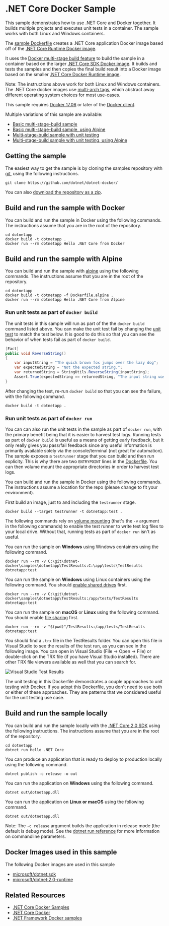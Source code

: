 # .NET Core Docker Sample

This sample demonstrates how to use .NET Core and Docker together. It builds multiple projects and executes unit tests in a container. The sample works with both Linux and Windows containers.

The [sample Dockerfile](Dockerfile) creates a .NET Core application Docker image based off of the [.NET Core Runtime Docker image](https://hub.docker.com/r/microsoft/dotnet/).

It uses the [Docker multi-stage build feature](https://github.com/dotnet/announcements/issues/18) to build the sample in a container based on the larger [.NET Core SDK Docker image](https://hub.docker.com/r/microsoft/dotnet/). It builds and tests the samples and then copies the final build result into a Docker image based on the smaller [.NET Core Docker Runtime image](https://hub.docker.com/r/microsoft/dotnet/).

Note: The instructions above work for both Linux and Windows containers. The .NET Core docker images use [multi-arch tags](https://github.com/dotnet/announcements/issues/14), which abstract away different operating system choices for most use-cases.

This sample requires [Docker 17.06](https://docs.docker.com/release-notes/docker-ce) or later of the [Docker client](https://www.docker.com/products/docker).

Multiple variations of this sample are available:

* [Basic multi-stage-build sample](Dockerfile.basic)
* [Basic multi-stage-build sample, using Alpine](Dockerfile.alpinewithglobalization)
* [Multi-stage-build sample with unit testing](Dockerfile)
* [Multi-stage-build sample with unit testing, using Alpine](Dockerfile.alpine)

## Getting the sample

The easiest way to get the sample is by cloning the samples repository with [git](https://git-scm.com/downloads), using the following instructions.

```console
git clone https://github.com/dotnet/dotnet-docker/
```

You can also [download the repository as a zip](https://github.com/dotnet/dotnet-docker/archive/master.zip).

## Build and run the sample with Docker

You can build and run the sample in Docker using the following commands. The instructions assume that you are in the root of the repository.

```console
cd dotnetapp
docker build -t dotnetapp .
docker run --rm dotnetapp Hello .NET Core from Docker
```

## Build and run the sample with Alpine

You can build and run the sample with [alpine](https://hub.docker.com/_/alpine/) using the following commands. The instructions assume that you are in the root of the repository.

```console
cd dotnetapp
docker build -t dotnetapp -f Dockerfile.alpine .
docker run --rm dotnetapp Hello .NET Core from Alpine
```


### Run unit tests as part of `docker build`

The unit tests in this sample will run as part of the the `docker build` command listed above. You can make the unit test fail by changing the [unit test](tests/UnitTest1.cs) to match the test below. It is good to do this so that you can see the behavior of when tests fail as part of `docker build`.

```csharp
[Fact]
public void ReverseString()
{
    var inputString = "The quick brown fox jumps over the lazy dog";
    var expectedString = "Not the expected string.";
    var returnedString = StringUtils.ReverseString(inputString);
    Assert.True(expectedString == returnedString, "The input string was not reversed correctly.");
}
```

After changing the test, re-run `docker build` so that you can see the failure, with the following command.

```console
docker build -t dotnetapp .
```

### Run unit tests as part of `docker run`

You can can also run the unit tests in the sample as part of `docker run`, with the primary benefit being that it is easier to harvest test logs. Running tests as part of `docker build` is useful as a means of getting early feedback, but it only really gives you pass/fail feedback since any useful information is primarily available solely via the console/terminal (not great for automation). The sample exposes a `testrunner` stage that you can build and then run explicity. This is why there are two `ENTRYPOINT` lines in the [Dockerfile](Dockerfile). You can then volume mount the appropriate directories in order to harvest test logs.

You can build and run the sample in Docker using the following commands. The instructions assume a location for the repo (please change to fit your environment).

First build an image, just to and including the `testrunner` stage.

```console
docker build --target testrunner -t dotnetapp:test .
```

The following commands rely on [volume mounting](https://docs.docker.com/engine/admin/volumes/volumes/) (that's the `-v` argument in the following commands) to enable the test runner to write test log files to your local drive. Without that, running tests as part of `docker run` isn't as useful.

You can run the sample on **Windows** using Windows containers using the following command.

```console
docker run --rm -v C:\git\dotnet-docker\samples\dotnetapp\TestResults:C:\app\tests\TestResults dotnetapp:test
```

You can run the sample on **Windows** using Linux containers using the following command. You should [enable shared drives](https://docs.docker.com/docker-for-windows/#shared-drives) first.

```console
docker run --rm -v C:\git\dotnet-docker\samples\dotnetapp\TestResults:/app/tests/TestResults dotnetapp:test
```

You can run the sample on **macOS** or **Linux** using the following command. You should enable  [file sharing](https://docs.docker.com/docker-for-mac/#file-sharing) first.

```console
docker run --rm -v "$(pwd)"/TestResults:/app/tests/TestResults dotnetapp:test
```

You should find a `.trx` file in the TestResults folder. You can open this file in Visual Studio to see the results of the test run, as you can see in the following image. You can open in Visual Studio (File -> Open -> File) or double-click on the TRX file (if you have Visual Studio installed). There are other TRX file viewers available as well that you can search for.

![Visual Studio Test Results](https://user-images.githubusercontent.com/2608468/35361940-2f5ab914-0118-11e8-9c40-4f252f4568f0.png)

The unit testing in this Dockerfile demonstrates a couple approaches to unit testing with Docker. If you adopt this Dockerfile, you don't need to use both or either of these approaches. They are patterns that we considered useful for the unit testing use case.

## Build and run the sample locally

You can build and run the sample locally with the [.NET Core 2.0 SDK](https://www.microsoft.com/net/download/core) using the following instructions. The instructions assume that you are in the root of the repository.

```console
cd dotnetapp
dotnet run Hello .NET Core
```

You can produce an application that is ready to deploy to production locally using the following command.

```console
dotnet publish -c release -o out
```

You can run the application on **Windows** using the following command.

```console
dotnet out\dotnetapp.dll
```

You can run the application on **Linux or macOS** using the following command.

```console
dotnet out/dotnetapp.dll
```

Note: The `-c release` argument builds the application in release mode (the default is debug mode). See the [dotnet run reference](https://docs.microsoft.com/dotnet/core/tools/dotnet-run) for more information on commandline parameters.

## Docker Images used in this sample

The following Docker images are used in this sample

* [microsoft/dotnet:sdk](https://hub.docker.com/r/microsoft/dotnet)
* [microsoft/dotnet:2.0-runtime](https://hub.docker.com/r/microsoft/dotnet)

## Related Resources

* [.NET Core Docker Samples](../README.md)
* [.NET Core Docker](../../README.md)
* [.NET Framework Docker samples](https://github.com/Microsoft/dotnet-framework-docker-samples)
